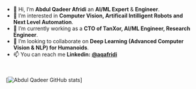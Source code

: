 - 👋 Hi, I’m **Abdul Qadeer Afridi** an **AI/ML Expert** & **Engineer**.
- 👀 I’m interested in **Computer Vision, Artificail Intilligent Robots and Next Level Automation**.
- 🌱 I’m currently working as a **CTO of TanXor, AI/ML Engineer, Research Engineer**.
- 💞️ I’m looking to collaborate on **Deep Learning (Advanced Computer Vision & NLP) for Humanoids**.
- 📫 You can reach me **Linkedin:** <a href="https://www.linkedin.com/in/aqafridi/"> **@aqafridi** </a>
</br>

![]()
[![Abdul Qadeer GitHub stats](https://github-readme-stats.vercel.app/api?username=aqafridi&show_icons=true&hide=prs&theme=radical)]
<!---
aqafridi/aqafridi is a ✨ special ✨ repository because its `README.md` (this file) appears on your GitHub profile.
You can click the Preview link to take a look at your changes.
--->
<!-- information about education -->
